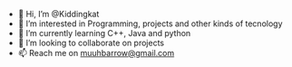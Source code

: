 - 👋 Hi, I’m @Kiddingkat
- 👀 I’m interested in Programming, projects and other kinds of tecnology
- 🌱 I’m currently learning C++, Java and python
- 💞️ I’m looking to collaborate on projects
- 📫 Reach me on muuhbarrow@gmail.com

<!---
Kiddingkat/Kiddingkat is a ✨ special ✨ repository because its `README.md` (this file) appears on your GitHub profile.
You can click the Preview link to take a look at your changes.
--->
